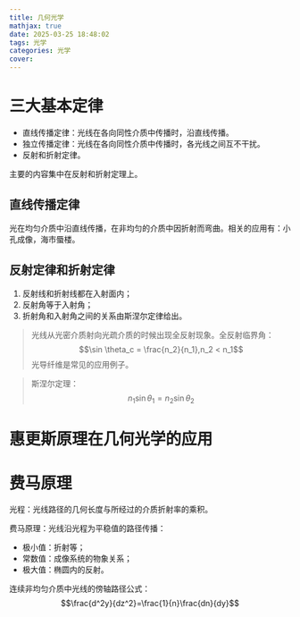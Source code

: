 ```yaml
---
title: 几何光学
mathjax: true
date: 2025-03-25 18:48:02
tags: 光学
categories: 光学
cover:
---
```


# 三大基本定律

- 直线传播定律：光线在各向同性介质中传播时，沿直线传播。
- 独立传播定律：光线在各向同性介质中传播时，各光线之间互不干扰。
- 反射和折射定律。

主要的内容集中在反射和折射定理上。

## 直线传播定律

光在均匀介质中沿直线传播，在非均匀的介质中因折射而弯曲。相关的应用有：小孔成像，海市蜃楼。

## 反射定律和折射定律

1. 反射线和折射线都在入射面内；
2. 反射角等于入射角；
3. 折射角和入射角之间的关系由斯涅尔定律给出。


> 光线从光密介质射向光疏介质的时候出现全反射现象。全反射临界角：
> $$\sin \theta_c = \frac{n_2}{n_1},n_2 < n_1$$
> 光导纤维是常见的应用例子。

> 斯涅尔定理：
> $$n_1 \sin \theta_1 = n_2 \sin \theta_2$$



# 惠更斯原理在几何光学的应用

# 费马原理

光程：光线路径的几何长度与所经过的介质折射率的乘积。

费马原理：光线沿光程为平稳值的路径传播：
- 极小值：折射等；
- 常数值：成像系统的物象关系；
- 极大值：椭圆内的反射。

连续非均匀介质中光线的傍轴路径公式：
$$\frac{d^2y}{dz^2}=\frac{1}{n}\frac{dn}{dy}$$
